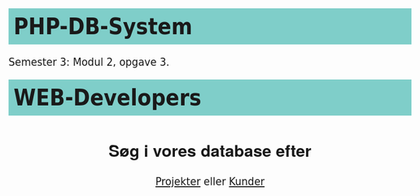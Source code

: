 # PHP-DB-System
Semester 3: Modul 2, opgave 3.

<!doctype html>
<html>
<head>
<meta charset="utf-8">
<title>WEB-Developers</title>
<style>
body {font-family: "Gill Sans", "Gill Sans MT", "Myriad Pro", "DejaVu Sans Condensed", Helvetica, Arial, sans-serif;
	  font-size: 22px;}
h1 {background-color: #7fcec9; padding: 10px; margin: 0;}
#text, h2 {text-align: center;}
h2 {font-family: Gotham, "Helvetica Neue", Helvetica, Arial, sans-serif; font-size: 32px;}
</style>
</head>

<body>
<h1>WEB-Developers</h1>
    <div id="text">
        <h2>Søg i vores database efter</h2>
        <a href="projectlist.php">Projekter</a> eller <a href="clientlist.php">Kunder</a>
    </div>
</body>
</html>
